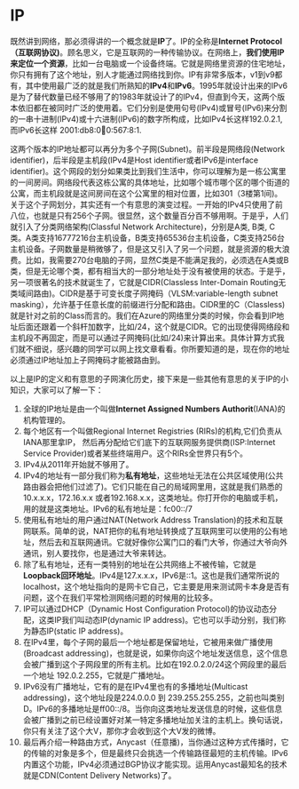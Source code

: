# IP
既然讲到网络，那必须得讲的一个概念就是**IP**了。IP的全称是**Internet Protocol（互联网协议)**。顾名思义，它是互联网的一种传输协议。在网络上，**我们使用IP来定位一个资源**，比如一台电脑或一个设备终端。它就是网络里资源的住宅地址，你只有拥有了这个地址，别人才能通过网络找到你。IP有非常多版本，v1到v9都有，其中使用最广泛的就是我们所熟知的**IPv4**和**IPv6**。1995年就设计出来的IPv6是为了替代数量已经不够用了的1983年就设计了的IPv4，但直到今天，这两个版本依旧都在被同时广泛的使用着。它们分别是使用句号(IPv4)或冒号(IPv6)来分割的一串十进制(IPv4)或十六进制(IPv6)的数字所构成，比如IPv4长这样192.0.2.1, 而IPv6长这样 2001:db8:0:1234:0:567:8:1. </br>

这两个版本的IP地址都可以再分为多个子网(Subnet)。前半段是网络段(Network identifier)，后半段是主机段(IPv4是Host identifier或者IPv6是interface identifier)。这个网段的划分如果类比到我们生活中，你可以理解为是一栋公寓里的一间房间。网络段代表这栋公寓的具体地址，比如哪个城市哪个区的哪个街道的公寓，而主机段就是这间房间在这个公寓里的相对位置，比如301（3楼第1间)。关于这个子网划分，其实还有一个有意思的演变过程。一开始的IPv4只使用了前八位，也就是只有256个子网。很显然，这个数量百分百不够用啊。于是乎，人们就引入了分类网络架构(Classful Network Architecture)，分别是A类, B类, C类。A类支持16777216台主机设备，B类支持65536台主机设备，C类支持256台主机设备。子网数量是稍微够了，但是这又引入了另一个问题，就是资源的极大浪费。比如，我需要270台电脑的子网，显然C类是不能满足我的，必须选在A类或B类，但是无论哪个类，都有相当大的一部分地址处于没有被使用的状态。于是乎，另一项很著名的技术就诞生了，它就是CIDR(Classless Inter-Domain Routing无类域间路由)。CIDR是基于可变长度子网掩码（VLSM:variable-length subnet masking），允许基于任意长度的前缀进行分配和路由。CIDR里的C（Classless)就是针对之前的Class而言的。我们在Azure的网络里分类的时候，你会看到IP地址后面还跟着一个斜杆加数字，比如/24，这个就是CIDR。它的出现使得网络段和主机段不再固定，而是可以通过子网掩码(比如/24)来计算出来。具体计算方式我们就不细说，感兴趣的同学可以网上找文章看看。你所要知道的是，现在你的地址必须通过IP地址加上子网掩码才能被路由到。</br>

以上是IP的定义和有意思的子网演化历史，接下来是一些其他有意思的关于IP的小知识，大家可以了解一下：
1. 全球的IP地址是由一个叫做**Internet Assigned Numbers Authorit**(IANA)的机构管理的。
2. 每个地区有一个叫做Regional Internet Registries (RIRs)的机构,它们负责从IANA那里拿IP， 然后再分配给它们底下的互联网服务提供商(ISP:Internet Service Provider)或者某些终端用户。这个RIRs全世界只有5个。
3. IPv4从2011年开始就不够用了。
4. IPv4的地址有一部分我们称为**私有地址**，这些地址无法在公共区域使用(公共路由器会把他们过滤了)。它们只能在自己的局域网里用，这就是我们熟悉的10.x.x.x，172.16.x.x 或者192.168.x.x，这类地址。你打开你的电脑或手机，用的就是这类地址。IPv6的私有地址是：fc00::/7
5. 使用私有地址的用户通过NAT(Network Address Translation)的技术和互联网联系。简单的说，NAT把你的私有地址转换成了互联网里可以使用的公有地址，然后去和互联网通讯。它就好像你公寓门口的看门大爷，你通过大爷向外通讯，别人要找你，也是通过大爷来转达。
6. 除了私有地址，还有一类特别的地址在公共网络上不被传输，它就是**Loopback回环地址**。IPv4是127.x.x.x，IPv6是::1。这也是我们通常所说的localhost，这个地址指向的是网卡它自己，它主要是用来测试网卡本身是否有问题，这个在我们平常检测网络问题的时候用的比较多。
7. IP可以通过DHCP（Dynamic Host Configuration Protocol)的协议动态分配，这类IP我们叫动态IP(dynamic IP address)。它也可以手动分别，我们称为静态IP(static IP address)。
8. 在IPv4里，每个子网的最后一个地址都是保留地址，它被用来做广播使用(Broadcast addressing)，也就是说，如果你向这个地址发送信息，这个信息会被广播到这个子网段里的所有主机。比如在192.0.2.0/24这个网段里的最后一个地址 192.0.2.255，它就是广播地址。
9. IPv6没有广播地址，它有的是在IPv4里也有的多播地址(Multicast addressing)，这个地址段是224.0.0.0 到 239.255.255.255，之前也叫类别D。IPv6的多播地址是ff00::/8。当你向这类地址发送信息的时候，这些信息会被广播到之前已经设置好对某一特定多播地址加关注的主机上。换句话说，你只有关注了这个大V，那你才会收到这个大V发的微博。
10. 最后再介绍一种路由方式，Anycast（任意播)，当你通过这种方式传播时，它的传输的对象是多个，但是最终只会挑选一个传输路径最短的主机传输。IPv6内置这个功能，IPv4必须通过BGP协议才能实现。运用Anycast最知名的技术就是CDN(Content Delivery Networks)了。